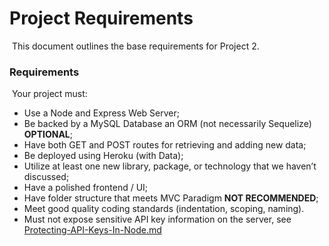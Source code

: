 # Project Requirements
​
This document outlines the base requirements for Project 2.
​
### Requirements
​
Your project must:
​

* Use a Node and Express Web Server;
* Be backed by a MySQL Database an ORM (not necessarily Sequelize) **OPTIONAL**;
* Have both GET and POST routes for retrieving and adding new data;
* Be deployed using Heroku (with Data);
* Utilize at least one new library, package, or technology that we haven’t discussed;
* Have a polished frontend / UI;
* Have folder structure that meets MVC Paradigm **NOT RECOMMENDED**;
* Meet good quality coding standards (indentation, scoping, naming).
* Must not expose sensitive API key information on the server, see [Protecting-API-Keys-In-Node.md](../../../10-nodejs/03-Supplemental/Protecting-API-Keys-In-Node.md)
